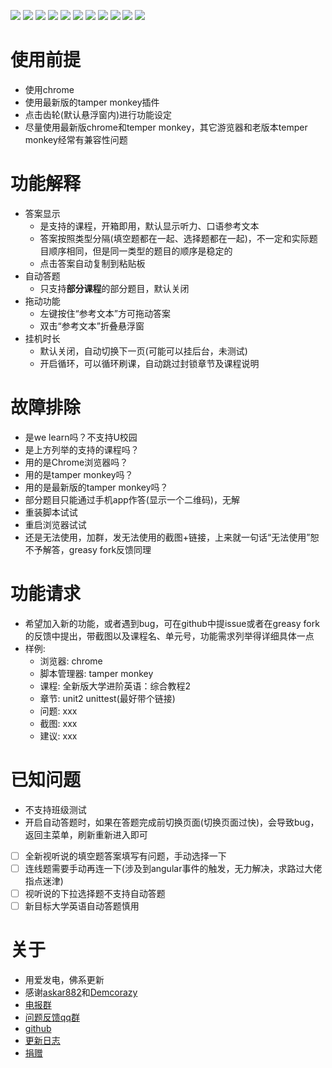 ![](https://img.shields.io/badge/外教社数字课程系列-支持-brightgreen.svg)
![](https://img.shields.io/badge/新世纪英语专业（修订版）泛读教程（第2版）-支持-brightgreen.svg)
![](https://img.shields.io/badge/全新版大学英语《视听说教程》-支持-brightgreen.svg)
![](https://img.shields.io/badge/全新版大学进阶英语：综合教程-支持-brightgreen.svg)
![](https://img.shields.io/badge/全新版大学进阶英语：视听说教程-支持-brightgreen.svg)
![](https://img.shields.io/badge/新世纪大学英语（第二版）综合教程-支持-brightgreen.svg)
![](https://img.shields.io/badge/新世纪大学英语（第二版）视听说教程-支持-brightgreen.svg)
![](https://img.shields.io/badge/新目标大学英语视听说教程-支持-brightgreen.svg)
![](https://img.shields.io/badge/新目标大学英语《综合教程》-支持-brightgreen.svg)
![](https://img.shields.io/badge/新标准高职公共英语系列教材：实用综合教程（精编版）-支持-brightgreen.svg)
![](https://img.shields.io/badge/新标准高职公共英语系列教材：实用听说教程（第二版）第三册-支持-brightgreen.svg)

# 使用前提
- 使用chrome
- 使用最新版的tamper monkey插件
- 点击齿轮(默认悬浮窗内)进行功能设定
- 尽量使用最新版chrome和temper monkey，其它游览器和老版本temper monkey经常有兼容性问题

# 功能解释
- 答案显示
  - 是支持的课程，开箱即用，默认显示听力、口语参考文本
  - 答案按照类型分隔(填空题都在一起、选择题都在一起)，不一定和实际题目顺序相同，但是同一类型的题目的顺序是稳定的
  - 点击答案自动复制到粘贴板
- 自动答题
  - 只支持<b>部分课程</b>的部分题目，默认关闭
- 拖动功能
  - 左键按住“参考文本”方可拖动答案
  - 双击“参考文本”折叠悬浮窗
- 挂机时长
  - 默认关闭，自动切换下一页(可能可以挂后台，未测试)
  - 开启循环，可以循环刷课，自动跳过封锁章节及课程说明

# 故障排除
- 是we learn吗？不支持U校园
- 是上方列举的支持的课程吗？
- 用的是Chrome浏览器吗？
- 用的是tamper monkey吗？
- 用的是最新版的tamper monkey吗？
- 部分题目只能通过手机app作答(显示一个二维码)，无解
- 重装脚本试试
- 重启浏览器试试
- 还是无法使用，加群，发无法使用的截图+链接，上来就一句话“无法使用”恕不予解答，greasy fork反馈同理

# 功能请求
- 希望加入新的功能，或者遇到bug，可在github中提issue或者在greasy fork的反馈中提出，带截图以及课程名、单元号，功能需求列举得详细具体一点
- 样例:
  - 浏览器:      chrome
  - 脚本管理器:  tamper monkey
  - 课程:       全新版大学进阶英语：综合教程2
  - 章节:       unit2 unittest(最好带个链接)
  - 问题:       xxx
  - 截图:       xxx
  - 建议:       xxx

# 已知问题
- 不支持班级测试
- 开启自动答题时，如果在答题完成前切换页面(切换页面过快)，会导致bug，返回主菜单，刷新重新进入即可
- [ ] 全新视听说的填空题答案填写有问题，手动选择一下
- [ ] 连线题需要手动再连一下(涉及到angular事件的触发，无力解决，求路过大佬指点迷津)
- [ ] 视听说的下拉选择题不支持自动答题
- [ ] 新目标大学英语自动答题慎用

# 关于
- 用爱发电，佛系更新
- 感谢[askar882](https://greasyfork.org/zh-CN/users/291023-askar882)和[Demcorazy](https://greasyfork.org/zh-CN/scripts/397203)
- [电报群](https://t.me/joinchat/NCvpthynViq6NeYkbHW0DA)
- [问题反馈qq群](https://jq.qq.com/?_wv=1027&k=5AyCT4l)
- [github](https://github.com/SSmJaE/WELearnHelper)
- [更新日志](https://github.com/SSmJaE/WELearnHelper/blob/master/HISTORY.md)
- [捐赠](https://github.com/SSmJaE/WELearnHelper/blob/master/%E5%9B%BE%E5%B1%82%201.png)
